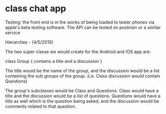 # class chat app

Testing: the front end is in the works of being loaded to tester phones via apple's beta testing software. The API can be tested on postman or a similar service

Hierarches - (4/5/2015)

The two super classe we would create for the Android and IOS app are:

class Group {
  contains a title and a discussion
}

The title would be the name of the group, and the discussion would be a list containing the sub groups of the group. (i.e. Class discussion would contain Questions)

The group's subclasses would be Class and Questions. Class would have a title and the discussion would be a list of questions. Questions would have a title as well which is the question being asked, and the discussion would be comments related to that question.
